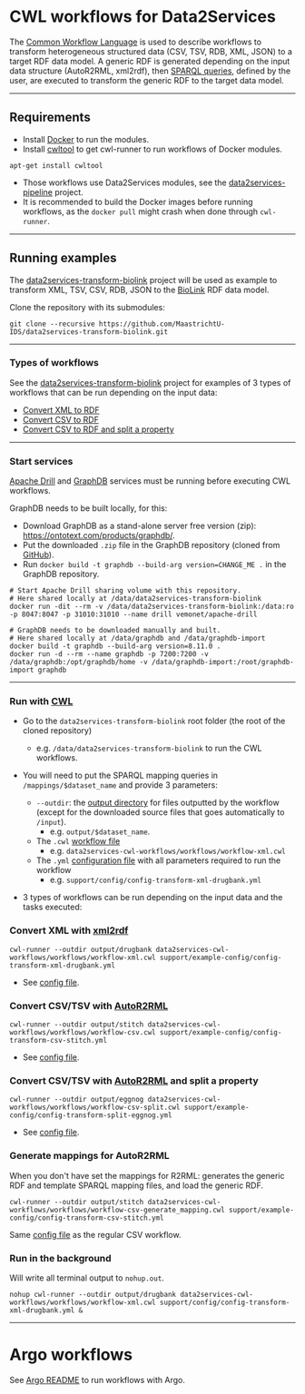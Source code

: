 # CWL workflows for Data2Services

The [Common Workflow Language](https://www.commonwl.org/) is used to describe workflows to transform heterogeneous structured data (CSV, TSV, RDB, XML, JSON) to a target RDF data model. A generic RDF is generated depending on the input data structure (AutoR2RML, xml2rdf), then [SPARQL queries](https://github.com/MaastrichtU-IDS/data2services-transform-biolink/blob/master/mapping/pharmgkb/insert-pharmgkb.rq), defined by the user, are executed to transform the generic RDF to the target data model.

---

## Requirements

- Install [Docker](https://docs.docker.com/install/) to run the modules.
- Install [cwltool](https://github.com/common-workflow-language/cwltool#install) to get cwl-runner to run workflows of Docker modules.

```shell
apt-get install cwltool
```

- Those workflows use Data2Services modules, see the [data2services-pipeline](https://github.com/MaastrichtU-IDS/data2services-pipeline) project.
- It is recommended to build the Docker images before running workflows, as the `docker pull` might crash when done through `cwl-runner`.

---

## Running examples

The [data2services-transform-biolink](https://github.com/MaastrichtU-IDS/data2services-transform-biolink) project will be used as example to transform XML, TSV, CSV, RDB, JSON to the [BioLink](https://biolink.github.io/biolink-model/docs/) RDF data model.

Clone the repository with its submodules:

```shell
git clone --recursive https://github.com/MaastrichtU-IDS/data2services-transform-biolink.git
```

---

### Types of workflows

See the [data2services-transform-biolink](https://github.com/MaastrichtU-IDS/data2services-transform-biolink) project for examples of 3 types of workflows that can be run depending on the input data:

- [Convert XML to RDF](https://github.com/MaastrichtU-IDS/data2services-transform-biolink#convert-xml-with-xml2rdf)
- [Convert CSV to RDF](https://github.com/MaastrichtU-IDS/data2services-transform-biolink#convert-csvtsv-with-autor2rml)
- [Convert CSV to RDF and split a property](https://github.com/MaastrichtU-IDS/data2services-transform-biolink#convert-csvtsv-with-autor2rml-and-split-a-property)

---

### Start services

[Apache Drill](https://github.com/amalic/apache-drill) and [GraphDB](https://github.com/MaastrichtU-IDS/graphdb/) services must be running before executing CWL workflows.

GraphDB needs to be built locally, for this:

* Download GraphDB as a stand-alone server free version (zip): https://ontotext.com/products/graphdb/.
* Put the downloaded `.zip` file in the GraphDB repository (cloned from [GitHub](https://github.com/MaastrichtU-IDS/graphdb/)).
* Run `docker build -t graphdb --build-arg version=CHANGE_ME .` in the GraphDB repository.

```shell
# Start Apache Drill sharing volume with this repository.
# Here shared locally at /data/data2services-transform-biolink
docker run -dit --rm -v /data/data2services-transform-biolink:/data:ro -p 8047:8047 -p 31010:31010 --name drill vemonet/apache-drill

# GraphDB needs to be downloaded manually and built. 
# Here shared locally at /data/graphdb and /data/graphdb-import
docker build -t graphdb --build-arg version=8.11.0 .
docker run -d --rm --name graphdb -p 7200:7200 -v /data/graphdb:/opt/graphdb/home -v /data/graphdb-import:/root/graphdb-import graphdb
```

---

### Run with [CWL](https://www.commonwl.org/)

* Go to the `data2services-transform-biolink` root folder (the root of the cloned repository)
  - e.g. `/data/data2services-transform-biolink` to run the CWL workflows.
* You will need to put the SPARQL mapping queries in `/mappings/$dataset_name` and provide 3 parameters:
  - `--outdir`: the [output directory](https://github.com/MaastrichtU-IDS/data2services-transform-biolink/tree/master/output/stitch) for files outputted by the workflow (except for the downloaded source files that goes automatically to `/input`). 
    - e.g. `output/$dataset_name`.
  - The `.cwl` [workflow file](https://github.com/MaastrichtU-IDS/data2services-transform-biolink/blob/master/support/cwl/workflow-xml.cwl)
    - e.g. `data2services-cwl-workflows/workflows/workflow-xml.cwl`
  - The `.yml` [configuration file](https://github.com/MaastrichtU-IDS/data2services-transform-biolink/blob/master/support/cwl/config/config-transform-xml-drugbank.yml) with all parameters required to run the workflow
    - e.g. `support/config/config-transform-xml-drugbank.yml`

* 3 types of workflows can be run depending on the input data and the tasks executed:

### Convert XML with [xml2rdf](https://github.com/MaastrichtU-IDS/xml2rdf)

```shell
cwl-runner --outdir output/drugbank data2services-cwl-workflows/workflows/workflow-xml.cwl support/example-config/config-transform-xml-drugbank.yml
```

* See [config file](https://github.com/MaastrichtU-IDS/data2services-transform-biolink/blob/master/support/example-config/config-transform-xml-drugbank.yml).

### Convert CSV/TSV with [AutoR2RML](https://github.com/amalic/autor2rml)

```shell
cwl-runner --outdir output/stitch data2services-cwl-workflows/workflows/workflow-csv.cwl support/example-config/config-transform-csv-stitch.yml
```

* See [config file](https://github.com/MaastrichtU-IDS/data2services-transform-biolink/blob/master/support/example-config/config-transform-csv-stitch.yml).

### Convert CSV/TSV with [AutoR2RML](https://github.com/amalic/autor2rml) and split a property

```shell
cwl-runner --outdir output/eggnog data2services-cwl-workflows/workflows/workflow-csv-split.cwl support/example-config/config-transform-split-eggnog.yml
```

* See [config file](https://github.com/MaastrichtU-IDS/data2services-transform-biolink/blob/master/support/example-config/config-transform-split-eggnog.yml).

### Generate mappings for AutoR2RML

When you don't have set the mappings for R2RML: generates the generic RDF and template SPARQL mapping files, and load the generic RDF.

```shell
cwl-runner --outdir output/stitch data2services-cwl-workflows/workflows/workflow-csv-generate_mapping.cwl support/example-config/config-transform-csv-stitch.yml
```

Same [config file](https://github.com/MaastrichtU-IDS/data2services-transform-biolink/blob/master/support/cwl/config/config-transform-csv-stitch.yml) as the regular CSV workflow.

### Run in the background

Will write all terminal output to `nohup.out`.

```shell
nohup cwl-runner --outdir output/drugbank data2services-cwl-workflows/workflows/workflow-xml.cwl support/config/config-transform-xml-drugbank.yml &
```



---

# Argo workflows

See [Argo README](https://github.com/MaastrichtU-IDS/data2services-argo-workflows) to run workflows with Argo.